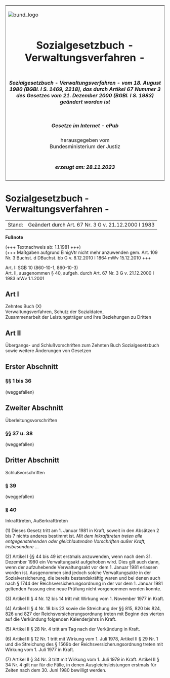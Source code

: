<span id="DECKBLATT.html"></span>

<table border="0" frame="border" width="100%">

<tr valign="top">

<td align="left">

![bund\_logo](BfJ_2021_Web_de_de.gif)

</td>

<td align="right">

 

</td>

</tr>

<tr align="center" valign="middle">

<td colspan="2">

# Sozialgesetzbuch - Verwaltungsverfahren -

</td>

</tr>

<tr align="center" valign="middle">

<td colspan="2">

##### Sozialgesetzbuch - Verwaltungsverfahren - vom 18. August 1980 (BGBl. I S. 1469, 2218), das durch Artikel 67 Nummer 3 des Gesetzes vom 21. Dezember 2000 (BGBl. I S. 1983) geändert worden ist

</td>

</tr>

<tr align="center" valign="middle">

<td colspan="2">

  
  

##### Gesetze im Internet - ePub  
  
herausgegeben vom  
Bundesministerium der Justiz

</td>

</tr>

<tr align="center" valign="bottom">

<td colspan="2">

  
  

##### erzeugt am: 28.11.2023

</td>

</tr>

</table>

<span id="BJNR014699980.html"></span>

# Sozialgesetzbuch - Verwaltungsverfahren -

<div>

<div class="jnhtml">

|        |                                                     |
| ------ | --------------------------------------------------- |
| Stand: | Geändert durch Art. 67 Nr. 3 G v. 21.12.2000 I 1983 |

</div>

</div>

<div>

  
**Fußnote**

<div class="jnhtml">

<div>

<div class="jurAbsatz">

(+++ Textnachweis ab: 1.1.1981 +++)  
(+++ Maßgaben aufgrund EinigVtr nicht mehr anzuwenden gem. Art. 109 Nr.
3 Buchst. d DBuchst. bb G v. 8.12.2010 I 1864 mWv 15.12.2010 +++

</div>

<div class="jurAbsatz">

  
Art. I: SGB 10 (860-10-1, 860-10-3)  
Art. II, ausgenommen § 40, aufgeh. durch Art. 67 Nr. 3 G v. 21.12.2000 I
1983 mWv 1.1.2001

</div>

</div>

</div>

</div>

<span id="BJNR014699980BJNG000100319.html"></span>

## Art I  
Zehntes Buch (X)  
Verwaltungsverfahren, Schutz der Sozialdaten,  
Zusammenarbeit der Leistungsträger und ihre Beziehungen zu Dritten

<span id="BJNR014699980BJNG001800319.html"></span>

## Art II  
Übergangs- und Schlußvorschriften zum Zehnten Buch Sozialgesetzbuch sowie weitere Änderungen von Gesetzen

<span id="BJNR014699980BJNG001901308.html"></span>

## Erster Abschnitt  

<span id="BJNR014699980BJNE010801308.html"></span>

### §§ 1 bis 36  
(weggefallen)

<span id="BJNR014699980BJNG002001308.html"></span>

## Zweiter Abschnitt  
Überleitungsvorschriften

<span id="BJNR014699980BJNE010901308.html"></span>

### §§ 37 u. 38  
(weggefallen)

<span id="BJNR014699980BJNG002100319.html"></span>

## Dritter Abschnitt  
Schlußvorschriften

<span id="BJNR014699980BJNE011101308.html"></span>

### § 39  

<div>

<div class="jnhtml">

<div>

<div class="jurAbsatz">

(weggefallen)

</div>

</div>

</div>

</div>

<span id="BJNR014699980BJNE011200319.html"></span>

### § 40  
Inkrafttreten, Außerkrafttreten

<div>

<div class="jnhtml">

<div>

<div class="jurAbsatz">

(1) Dieses Gesetz tritt am 1. Januar 1981 in Kraft, soweit in den
Absätzen 2 bis 7 nichts anderes bestimmt ist.
<span style="font-style:italic;">Mit dem Inkrafttreten treten alle
entgegenstehenden oder gleichlautenden Vorschriften außer Kraft,
insbesondere</span> ...

</div>

<div class="jurAbsatz">

(2) Artikel I §§ 44 bis 49 ist erstmals anzuwenden, wenn nach dem 31.
Dezember 1980 ein Verwaltungsakt aufgehoben wird. Dies gilt auch dann,
wenn der aufzuhebende Verwaltungsakt vor dem 1. Januar 1981 erlassen
worden ist. Ausgenommen sind jedoch solche Verwaltungsakte in der
Sozialversicherung, die bereits bestandskräftig waren und bei denen auch
nach § 1744 der Reichsversicherungsordnung in der vor dem 1. Januar 1981
geltenden Fassung eine neue Prüfung nicht vorgenommen werden konnte.

</div>

<div class="jurAbsatz">

(3) Artikel II § 4 Nr. 12 bis 14 tritt mit Wirkung vom 1. November 1977
in Kraft.

</div>

<div class="jurAbsatz">

(4) Artikel II § 4 Nr. 18 bis 23 sowie die Streichung der §§ 815, 820
bis 824, 826 und 827 der Reichsversicherungsordnung treten mit Beginn
des vierten auf die Verkündung folgenden Kalenderjahrs in Kraft.

</div>

<div class="jurAbsatz">

(5) Artikel II § 28 Nr. 4 tritt am Tag nach der Verkündung in Kraft.

</div>

<div class="jurAbsatz">

(6) Artikel II § 12 Nr. 1 tritt mit Wirkung vom 1. Juli 1978, Artikel II
§ 29 Nr. 1 und die Streichung des § 1569b der Reichsversicherungsordnung
treten mit Wirkung vom 1. Juli 1977 in Kraft.

</div>

<div class="jurAbsatz">

(7) Artikel II § 34 Nr. 3 tritt mit Wirkung vom 1. Juli 1979 in Kraft.
Artikel II § 34 Nr. 4 gilt nur für die Fälle, in denen
Ausgleichsleistungen erstmals für Zeiten nach dem 30. Juni 1980
bewilligt werden.

</div>

</div>

</div>

</div>
